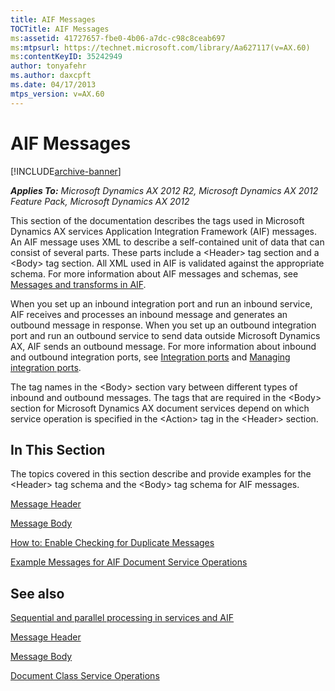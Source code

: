 ```yaml
---
title: AIF Messages
TOCTitle: AIF Messages
ms:assetid: 41727657-fbe0-4b06-a7dc-c98c8ceab697
ms:mtpsurl: https://technet.microsoft.com/library/Aa627117(v=AX.60)
ms:contentKeyID: 35242949
author: tonyafehr
ms.author: daxcpft
ms.date: 04/17/2013
mtps_version: v=AX.60
---
```


# AIF Messages 


[!INCLUDE[archive-banner](includes/archive-banner.md)]


_**Applies To:** Microsoft Dynamics AX 2012 R2, Microsoft Dynamics AX 2012 Feature Pack, Microsoft Dynamics AX 2012_

This section of the documentation describes the tags used in Microsoft Dynamics AX services Application Integration Framework (AIF) messages. An AIF message uses XML to describe a self-contained unit of data that can consist of several parts. These parts include a \<Header\> tag section and a \<Body\> tag section. All XML used in AIF is validated against the appropriate schema. For more information about AIF messages and schemas, see [Messages and transforms in AIF](messages-and-transforms-in-aif.md).

When you set up an inbound integration port and run an inbound service, AIF receives and processes an inbound message and generates an outbound message in response. When you set up an outbound integration port and run an outbound service to send data outside Microsoft Dynamics AX, AIF sends an outbound message. For more information about inbound and outbound integration ports, see [Integration ports](integration-ports.md) and [Managing integration ports](managing-integration-ports.md).

The tag names in the \<Body\> section vary between different types of inbound and outbound messages. The tags that are required in the \<Body\> section for Microsoft Dynamics AX document services depend on which service operation is specified in the \<Action\> tag in the \<Header\> section.

## In This Section

The topics covered in this section describe and provide examples for the \<Header\> tag schema and the \<Body\> tag schema for AIF messages.

[Message Header](message-header.md)

[Message Body](message-body.md)

[How to: Enable Checking for Duplicate Messages](how-to-enable-checking-for-duplicate-messages.md)

[Example Messages for AIF Document Service Operations](example-messages-for-aif-document-service-operations.md)

## See also

[Sequential and parallel processing in services and AIF](sequential-and-parallel-processing-in-services-and-aif.md)

[Message Header](message-header.md)

[Message Body](message-body.md)

[Document Class Service Operations](document-class-service-operations.md)

